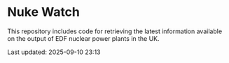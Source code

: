 # Nuke Watch

This repository includes code for retrieving the latest information available on the output of EDF nuclear power plants in the UK.

Last updated: 2025-09-10 23:13